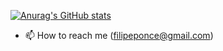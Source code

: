 [![Anurag's GitHub stats](https://github-readme-stats.vercel.app/api?username=FilipePonce)](https://github.com/FilipePonce/github-readme-stats)
- 📫 How to reach me (filipeponce@gmail.com)

<!---
FilipePonce/FilipePonce is a ✨ special ✨ repository because its `README.md` (this file) appears on your GitHub profile.
You can click the Preview link to take a look at your changes.
--->
